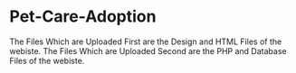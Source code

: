 # Pet-Care-Adoption

The Files Which are Uploaded First are the Design and HTML Files of the webiste.
The Files Which are Uploaded Second are the PHP and Database Files of the webiste.
